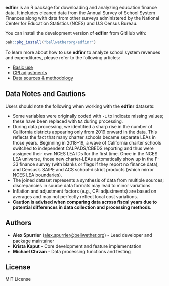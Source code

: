 __edfinr__ is an R package for downloading and analyzing education finance data. It includes cleaned data from the Annual Survey of School System Finances along with data from other surveys administered by the National Center for Education Statistics (NCES) and U.S Census Bureau.

You can install the development version of __edfinr__ from GitHub with:
```r
pak::pkg_install("bellwetherorg/edfinr") 
```

To learn more about how to use __edfinr__ to analyze school system revenues and expenditures, please refer to the following articles:

- [Basic use](articles/basic-usage.html)
- [CPI adjustments](articles/cpi-adjustments.html)
- [Data sources & methodology](articles/data-sources-methods.html)

## Data Notes and Cautions

Users should note the following when working with the __edfinr__ datasets:

- Some variables were originally coded with `-1` to indicate missing values; these have been replaced with `NA` during processing.
- During data processing, we identified a sharp rise in the number of California districts appearing only from 2019 onward in the data. This reflects the fact that many charter schools became separate LEAs in those years. Beginning in 2018–19, a wave of California charter schools switched to independent CALPADS/CBEDS reporting and thus were assigned their own NCES LEA IDs for the first time. Once in the NCES LEA universe, those new charter‐LEAs automatically show up in the F-33 finance survey (with blanks or flags if they report no finance data), and Census’s SAIPE and ACS school‐district products (which mirror NCES LEA boundaries).
- The joined dataset represents a synthesis of data from multiple sources; discrepancies in source data formats may lead to minor variations.
- Inflation and adjustment factors (e.g., CPI adjustments) are based on averages and may not perfectly reflect local cost variations.
- **Caution is advised when comparing data across fiscal years due to potential differences in data collection and processing methods.**

## Authors

- **Alex Spurrier** ([alex.spurrier@bellwether.org](mailto:alex.spurrier@bellwether.org))  - Lead developer and package maintainer
- **Krista Kaput** - Core development and feature implementation
- **Michael Chrzan** - Data processing functions and testing

## License

MIT License
